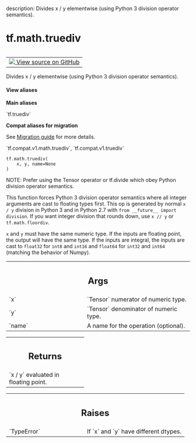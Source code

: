 description: Divides x / y elementwise (using Python 3 division operator semantics).

<div itemscope itemtype="http://developers.google.com/ReferenceObject">
<meta itemprop="name" content="tf.math.truediv" />
<meta itemprop="path" content="Stable" />
</div>

# tf.math.truediv

<!-- Insert buttons and diff -->

<table class="tfo-notebook-buttons tfo-api nocontent" align="left">
<td>
  <a target="_blank" href="https://github.com/tensorflow/tensorflow/blob/r2.2/tensorflow/python/ops/math_ops.py#L1121-L1151">
    <img src="https://www.tensorflow.org/images/GitHub-Mark-32px.png" />
    View source on GitHub
  </a>
</td>
</table>



Divides x / y elementwise (using Python 3 division operator semantics).

<section class="expandable">
  <h4 class="showalways">View aliases</h4>
  <p>
<b>Main aliases</b>
<p>`tf.truediv`</p>

<b>Compat aliases for migration</b>
<p>See
<a href="https://www.tensorflow.org/guide/migrate">Migration guide</a> for
more details.</p>
<p>`tf.compat.v1.math.truediv`, `tf.compat.v1.truediv`</p>
</p>
</section>

<pre class="devsite-click-to-copy prettyprint lang-py tfo-signature-link">
<code>tf.math.truediv(
    x, y, name=None
)
</code></pre>



<!-- Placeholder for "Used in" -->

NOTE: Prefer using the Tensor operator or tf.divide which obey Python
division operator semantics.

This function forces Python 3 division operator semantics where all integer
arguments are cast to floating types first.   This op is generated by normal
`x / y` division in Python 3 and in Python 2.7 with
`from __future__ import division`.  If you want integer division that rounds
down, use `x // y` or `tf.math.floordiv`.

`x` and `y` must have the same numeric type.  If the inputs are floating
point, the output will have the same type.  If the inputs are integral, the
inputs are cast to `float32` for `int8` and `int16` and `float64` for `int32`
and `int64` (matching the behavior of Numpy).

<!-- Tabular view -->
 <table class="responsive fixed orange">
<colgroup><col width="214px"><col></colgroup>
<tr><th colspan="2"><h2 class="add-link">Args</h2></th></tr>

<tr>
<td>
`x`
</td>
<td>
`Tensor` numerator of numeric type.
</td>
</tr><tr>
<td>
`y`
</td>
<td>
`Tensor` denominator of numeric type.
</td>
</tr><tr>
<td>
`name`
</td>
<td>
A name for the operation (optional).
</td>
</tr>
</table>



<!-- Tabular view -->
 <table class="responsive fixed orange">
<colgroup><col width="214px"><col></colgroup>
<tr><th colspan="2"><h2 class="add-link">Returns</h2></th></tr>
<tr class="alt">
<td colspan="2">
`x / y` evaluated in floating point.
</td>
</tr>

</table>



<!-- Tabular view -->
 <table class="responsive fixed orange">
<colgroup><col width="214px"><col></colgroup>
<tr><th colspan="2"><h2 class="add-link">Raises</h2></th></tr>

<tr>
<td>
`TypeError`
</td>
<td>
If `x` and `y` have different dtypes.
</td>
</tr>
</table>

